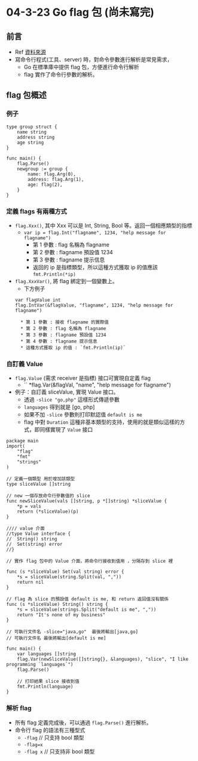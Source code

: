 # 04-3-23 Go flag 包 (尚未寫完)

## 前言

* Ref [資料來源](https://www.jianshu.com/p/f9cf46a4de0e)
* 寫命令行程式(工具、server) 時，對命令參數進行解析是常見需求，
	* Go 在標準庫中提供 flag 包，方便進行命令行解析
	* flag 實作了命令行參數的解析。

## flag 包概述

### 例子

```
type group struct {
	name string
	address string
	age string
}

func main() {
	flag.Parse()
	newgroup := group {
		name: flag.Arg(0),
		address: flag.Arg(1),
		age: flag(2),
	}
}
```

### 定義 flags 有兩種方式

* `flag.Xxx()`, 其中 Xxx 可以是 Int, String, Bool 等。返回一個相應類型的指標
	* `var ip = flag.Int("flagname", 1234, "help message for flagname")`
		* 第 1 參數 : flag 名稱為 flagname
		* 第 2 參數 : flagname 預設值 1234
		* 第 3 參數 : flagname 提示信息
		* 返回的 ip 是指標類型，所以這種方式獲取 ip 的值應該 `fmt.Println(*ip)`
* `flag.XxxVar()`, 將 flag 綁定到一個變數上。
	* 下方例子
	```
	var flagValue int
	flag.IntVar(&flagValue, "flagname", 1234, "help message for flagname")
	```
		* 第 1 參數 : 接收 flagname 的實際值
		* 第 2 參數 : flag 名稱為 flagname
		* 第 3 參數 : flagname 預設值 1234
		* 第 4 參數 : flagname 提示信息
		* 這種方式獲取 ip 的值 : `fmt.Println(ip)`
### 自訂義 Value
* `flag.Value` (需求 receiver 是指標) 接口可實現自定義 flag
	* ``
	*flag.Var(&flagVal, "name", "help message for flagname")
* 例子：自訂義 sliceValue, 實現 Value 接口。
	* 透過 `-slice "go,php"` 這樣形式傳遞參數
	* `languages` 得到就是 [go, php]
	* 如果不加 `-slice` 參數則打印默認值 `default is me`
	* flag 中對 `Duration` 這種非基本類型的支持，使用的就是類似這樣的方式，即同樣實現了 `Value` 接口

```
package main
import(
	"flag"
	"fmt"
	"strings"
)

// 定義一個類型 用於增加該類型
type sliceValue []string

// new 一個存放命令行參數值的 slice
func newSliceValue(vals []string, p *[]string) *sliceValue {
	*p = vals
	return (*sliceValue)(p)
}

//// value 介面
//type Value interface {
//	String() string
//	Set(string) error
//}

// 實作 flag 包中的 Value 介面，將命令行接收到值用 ，分隔存到 slice 裡

func (s *sliceValue) Set(val string) error {
	*s = sliceValue(string.Split(val, ","))
	return nil
}

// flag 為 slice 的預設值 default is me, 和 return 返回值沒有關係
func (s *sliceValue) String() string {
	*s = sliceValue(strings.Split("default is me", ","))
	return "It's none of my business"
}

// 可執行文件名 -slice="java,go"  最後將輸出[java,go]
// 可執行文件名 最後將輸出[default is me]
	
func main() {
	var languages []string
	flag.Var(newSliceValue([]string{}, &languages), "slice", "I like programming `languages`")
	flag.Parse()

	// 打印結果 slice 接收到值
	fmt.Println(language)
}
``` 

### 解析 flag

* 所有 flag 定義完成後，可以通過 `flag.Parse()` 進行解析。
* 命令行 flag 的語法有三種型式
	* `-flag`     // 只支持 bool 類型
	* `-flag=x`   
	* `-flag x`   // 只支持非 bool 類型

